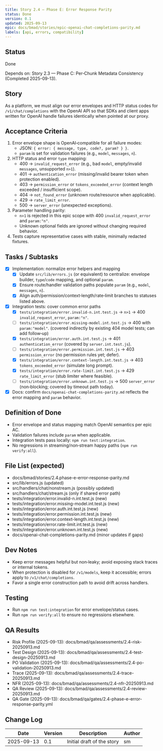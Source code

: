 ```yaml
---
title: Story 2.4 — Phase E: Error Response Parity
status: Done
version: 0.1
updated: 2025-09-13
epic: docs/bmad/stories/epic-openai-chat-completions-parity.md
labels: [api, errors, compatibility]
---
```


## Status

Done

Depends on: Story 2.3 — Phase C: Per‑Chunk Metadata Consistency (Completed 2025-09-13).

## Story

As a platform, we must align our error envelopes and HTTP status codes for `/v1/chat/completions` with the OpenAI API so that SDKs and client apps written for OpenAI handle failures identically when pointed at our proxy.

## Acceptance Criteria

1. Error envelope shape is OpenAI‑compatible for all failure modes:
   - JSON: `{ error: { message, type, code?, param? } }`.
   - `param` is set for validation failures (e.g., `model`, `messages`, `n`).
2. HTTP status and error `type` mapping:
   - 400 → `invalid_request_error` (e.g., bad `model`, empty/invalid `messages`, unsupported `n>1`).
   - 401 → `authentication_error` (missing/invalid bearer token when protection enabled).
   - 403 → `permission_error` or `tokens_exceeded_error` (context length exceeded / insufficient scope).
   - 404 → `not_found_error` (unknown route/resource when applicable).
   - 429 → `rate_limit_error`.
   - 500 → `server_error` (unexpected exceptions).
3. Parameter handling parity:
   - `n>1` is rejected in this epic scope with 400 `invalid_request_error` and `param:"n"`.
   - Unknown optional fields are ignored without changing required behavior.
4. Tests capture representative cases with stable, minimally redacted fixtures.

## Tasks / Subtasks

- [x] Implementation: normalize error helpers and mapping
  - [x] Update `src/lib/errors.js` (or equivalent) to centralize: envelope builder, `type`/`code` mapping, and optional `param`.
  - [x] Ensure route/handler validation paths populate `param` (e.g., `model`, `messages`, `n`).
  - [x] Align auth/permission/context‑length/rate‑limit branches to statuses listed above.
- [x] Integration tests: cover common error paths
  - [x] `tests/integration/error.invalid-n.int.test.js` → `n>1` → 400 `invalid_request_error`, `param:"n"`.
  - [ ] `tests/integration/error.missing-model.int.test.js` → 400 with `param:"model"`. (covered indirectly by existing 404 model tests; can add follow‑up)
  - [x] `tests/integration/error.auth.int.test.js` → 401 `authentication_error` (covered by `server.int.test.js`).
  - [ ] `tests/integration/error.permission.int.test.js` → 403 `permission_error` (no permission rules yet; defer).
  - [x] `tests/integration/error.context-length.int.test.js` → 403 `tokens_exceeded_error` (simulate long prompt).
  - [x] `tests/integration/error.rate-limit.int.test.js` → 429 `rate_limit_error` (stub limiter where feasible).
  - [ ] `tests/integration/error.unknown.int.test.js` → 500 `server_error` (non‑blocking; covered by timeout path today).
- [x] Docs: confirm `docs/openai-chat-completions-parity.md` reflects the error mapping and `param` behavior.

## Definition of Done

- Error envelope and status mapping match OpenAI semantics per epic AC.
- Validation failures include `param` when applicable.
- Integration tests pass locally: `npm run test:integration`.
- No regressions in streaming/non‑stream happy paths (`npm run verify:all`).

## File List (expected)

- docs/bmad/stories/2.4.phase-e-error-response-parity.md
- src/lib/errors.js (updated)
- src/handlers/chat/nonstream.js (possibly updated)
- src/handlers/chat/stream.js (only if shared error path)
- tests/integration/error.invalid-n.int.test.js (new)
- tests/integration/error.missing-model.int.test.js (new)
- tests/integration/error.auth.int.test.js (new)
- tests/integration/error.permission.int.test.js (new)
- tests/integration/error.context-length.int.test.js (new)
- tests/integration/error.rate-limit.int.test.js (new)
- tests/integration/error.unknown.int.test.js (new)
- docs/openai-chat-completions-parity.md (minor updates if gaps)

## Dev Notes

- Keep error messages helpful but non‑leaky; avoid exposing stack traces or internal tokens.
- When protection is disabled for `/v1/models`, keep it accessible; errors apply to `/v1/chat/completions`.
- Favor a single error construction path to avoid drift across handlers.

## Testing

- Run `npm run test:integration` for error envelope/status cases.
- Run `npm run verify:all` to ensure no regressions elsewhere.

## QA Results

- Risk Profile (2025-09-13): docs/bmad/qa/assessments/2.4-risk-20250913.md
- Test Design (2025-09-13): docs/bmad/qa/assessments/2.4-test-design-20250913.md
- PO Validation (2025-09-13): docs/bmad/qa/assessments/2.4-po-validation-20250913.md
- Trace (2025-09-13): docs/bmad/qa/assessments/2.4-trace-20250913.md
- NFR (2025-09-13): docs/bmad/qa/assessments/2.4-nfr-20250913.md
- QA Review (2025-09-13): docs/bmad/qa/assessments/2.4-review-20250913.md
- QA Gate (2025-09-13): docs/bmad/qa/gates/2.4-phase-e-error-response-parity.yml

## Change Log

| Date       | Version | Description                | Author |
| ---------- | ------- | -------------------------- | ------ |
| 2025-09-13 | 0.1     | Initial draft of the story | sm     |
